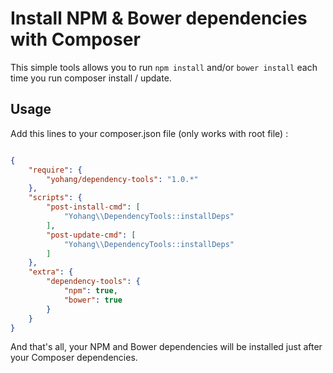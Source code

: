 Install NPM & Bower dependencies with Composer
==============================================

This simple tools allows you to run `npm install` and/or `bower install` each time you run composer install / update.

Usage
-----

Add this lines to your composer.json file (only works with root file) :

```json

{
    "require": {
        "yohang/dependency-tools": "1.0.*"
    },
    "scripts": {
        "post-install-cmd": [
            "Yohang\\DependencyTools::installDeps"
        ],
        "post-update-cmd": [
            "Yohang\\DependencyTools::installDeps"
        ]
    },
    "extra": {
        "dependency-tools": {
            "npm": true,
            "bower": true
        }
    }
}

```

And that's all, your NPM and Bower dependencies will be installed just after your Composer dependencies.
